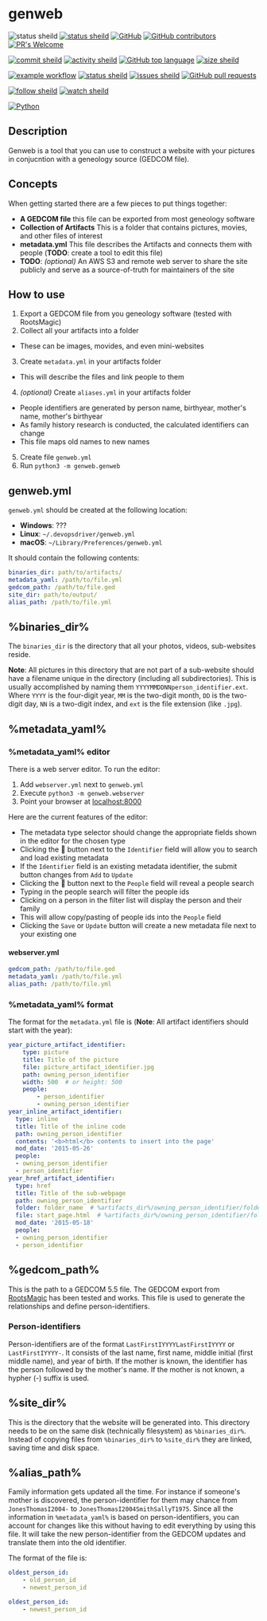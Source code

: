 # genweb

![status sheild](https://img.shields.io/static/v1?label=status&message=starting...&color=blue&style=plastic)
[![status sheild](https://img.shields.io/static/v1?label=released&message=none&color=active&style=plastic)](https://pypi.org/project/devopsdriver/0.1.45/)
[![GitHub](https://img.shields.io/github/license/marcpage/genweb?style=plastic)](https://github.com/marcpage/genweb?tab=Unlicense-1-ov-file#readme)
[![GitHub contributors](https://img.shields.io/github/contributors/marcpage/genweb?style=flat)](https://github.com/marcpage/genweb/graphs/contributors)
[![PR's Welcome](https://img.shields.io/badge/PRs-welcome-brightgreen.svg?style=flat)](http://makeapullrequest.com)

[![commit sheild](https://img.shields.io/github/last-commit/marcpage/genweb?style=plastic)](https://github.com/marcpage/genweb/commits)
[![activity sheild](https://img.shields.io/github/commit-activity/m/marcpage/genweb?style=plastic)](https://github.com/marcpage/genweb/commits)
[![GitHub top language](https://img.shields.io/github/languages/top/marcpage/genweb?style=plastic)](https://github.com/marcpage/genweb)
[![size sheild](https://img.shields.io/github/languages/code-size/marcpage/genweb?style=plastic)](https://github.com/marcpage/genweb)

[![example workflow](https://github.com/marcpage/genweb/actions/workflows/CI.yml/badge.svg)](https://github.com/marcpage/genweb/actions/workflows/CI.yml)
[![status sheild](https://img.shields.io/static/v1?label=test+coverage&message=65%&color=active&style=plastic)](https://github.com/marcpage/genweb/blob/main/Makefile#L4)
[![issues sheild](https://img.shields.io/github/issues-raw/marcpage/genweb?style=plastic)](https://github.com/marcpage/genweb/issues)
[![GitHub pull requests](https://img.shields.io/github/issues-pr/marcpage/genweb?style=flat)](https://github.com/marcpage/genweb/pulls)

[![follow sheild](https://img.shields.io/github/followers/marcpage?label=Follow&style=social)](https://github.com/marcpage?tab=followers)
[![watch sheild](https://img.shields.io/github/watchers/marcpage/genweb?label=Watch&style=social)](https://github.com/marcpage/genweb/watchers)

[![Python](https://img.shields.io/static/v1?label=&message=Pure%20Python&color=ffde57&style=plastic&logo=python)](https://python.org/)


## Description

Genweb is a tool that you can use to construct a website with your pictures in conjucntion with a geneology source (GEDCOM file).

## Concepts

When getting started there are a few pieces to put things together:
- **A GEDCOM file** this file can be exported from most geneology software
- **Collection of Artifacts** This is a folder that contains pictures, movies, and other files of interest
- **metadata.yml** This file describes the Artifacts and connects them with people (**TODO**: create a tool to edit this file)
- **TODO**: *(optional)* An AWS S3 and remote web server to share the site publicly and serve as a source-of-truth for maintainers of the site


## How to use

1. Export a GEDCOM file from you geneology software (tested with RootsMagic)
2. Collect all your artifacts into a folder
  - These can be images, movides, and even mini-websites
3. Create `metadata.yml` in your artifacts folder
  - This will describe the files and link people to them
4. *(optional)* Create `aliases.yml` in your artifacts folder
  - People identifiers are generated by person name, birthyear, mother's name, mother's birthyear
  - As family history research is conducted, the calculated identifiers can change
  - This file maps old names to new names
5. Create file `genweb.yml`
6. Run `python3 -m genweb.genweb`

## genweb.yml

`genweb.yml` should be created at the following location:

- **Windows**: ???
- **Linux**: `~/.devopsdriver/genweb.yml`
- **macOS**: `~/Library/Preferences/genweb.yml`

It should contain the following contents:

```yaml
binaries_dir: path/to/artifacts/
metadata_yaml: /path/to/file.yml
gedcom_path: /path/to/file.ged
site_dir: path/to/output/
alias_path: /path/to/file.yml
```

## %binaries_dir%

The `binaries_dir` is the directory that all your photos, videos, sub-websites reside.

**Note**: All pictures in this directory that are not part of a sub-website should have a filename unique in the directory (including all subdirectories). 
This is usually accomplished by naming them `YYYYMMDDNNperson_identifier.ext`.
Where `YYYY` is the four-digit year, `MM` is the two-digit month, `DD` is the two-digit day, `NN` is a two-digit index, and `ext` is the file extension (like `.jpg`).


## %metadata_yaml%

### %metadata_yaml% editor

There is a web server editor.
To run the editor:

1. Add `webserver.yml` next to `genweb.yml`
2. Execute `python3 -m genweb.webserver`
3. Point your browser at [localhost:8000](http://localhost:8000)

Here are the current features of the editor:

- The metadata type selector should change the appropriate fields shown in the editor for the chosen type
- Clicking the 🔎 button next to the `Identifier` field will allow you to search and load existing metadata
- If the `Identifier` field is an existing metadata identifier, the submit button changes from `Add` to `Update`
- Clicking the 🔎 button next to the `People` field will reveal a people search
- Typing in the people search will filter the people ids
- Clicking on a person in the filter list will display the person and their family
- This will allow copy/pasting of people ids into the `People` field
- Clicking the `Save` or `Update` button will create a new metadata file next to your existing one

#### webserver.yml

```yaml
gedcom_path: /path/to/file.ged
metadata_yaml: /path/to/file.yml
alias_path: /path/to/file.yml
```

### %metadata_yaml% format
The format for the `metadata.yml` file is (**Note**: All artifact identifiers should start with the year):

```yaml
year_picture_artifact_identifier:
    type: picture
    title: Title of the picture
    file: picture_artifact_identifier.jpg
    path: owning_person_identifier
    width: 500  # or height: 500
    people:
        - person_identifier
        - owning_person_identifier
year_inline_artifact_identifier:
  type: inline
  title: Title of the inline code
  path: owning_person_identifier
  contents: '<b>html</b> contents to insert into the page'
  mod_date: '2015-05-26'
  people:
  - owning_person_identifier
  - person_identifier
year_href_artifact_identifier:
  type: href
  title: Title of the sub-webpage
  path: owning_person_identifier
  folder: folder_name  # %artifacts_dir%/owning_person_identifier/folder_name
  file: start_page.html  # %artifacts_dir%/owning_person_identifier/folder_name/start_page.html
  mod_date: '2015-05-18'
  people:
  - owning_person_identifier
  - person_identifier
```


## %gedcom_path%

This is the path to a GEDCOM 5.5 file. 
The GEDCOM export from [RootsMagic](https://www.rootsmagic.com) has been tested and works.
This file is used to generate the relationships and define person-identifiers.

### Person-identifiers

Person-identifiers are of the format `LastFirstIYYYYLastFirstIYYYY` or `LastFirstIYYYY-`.
It consists of the last name, first name, middle initial (first middle name), and year of birth.
If the mother is known, the identifier has the person followed by the mother's name.
If the mother is not known, a hypher (-) suffix is used.

## %site_dir%

This is the directory that the website will be generated into.
This directory needs to be on the same disk (technically filesystem) as `%binaries_dir%`.
Instead of copying files from `%binaries_dir%` to `%site_dir%` they are linked, saving time and disk space.

## %alias_path%

Family information gets updated all the time.
For instance if someone's mother is discovered, the person-identifier for them may chance from `JonesThomasI2004-` to `JonesThomasI2004SmithSallyT1975`.
Since all the information in `%metadata_yaml%` is based on person-identifiers, you can account for changes like this without having to edit everything by using this file.
It will take the new person-identifier from the GEDCOM updates and translate them into the old identifier.

The format of the file is:
```yaml
oldest_person_id:
    - old_person_id
    - newest_person_id

oldest_person_id:
    - newest_person_id
```
